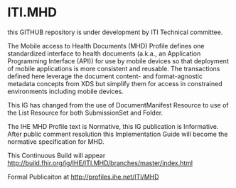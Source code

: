 # ITI.MHD 
this GITHUB repository is under development by ITI Technical committee. 

The Mobile access to Health Documents (MHD) Profile defines one standardized interface to 
health documents (a.k.a., an Application Programming Interface (API)) for use by mobile devices 
so that deployment of mobile applications is more consistent and reusable. 
The transactions defined here leverage the document content- and format-agnostic metadata concepts 
from XDS but simplify them for access in constrained environments including mobile devices. 

This IG has changed from the use of DocumentManifest Resource to use of the List Resource for both SubmissionSet and Folder.
 
The IHE MHD Profile text is Normative, this IG publication is Informative. 
After public comment resolution this Implementation Guide will become the normative specification for MHD.

This Continuous Build will appear http://build.fhir.org/ig/IHE/ITI.MHD/branches/master/index.html

Formal Publicaiton at http://profiles.ihe.net/ITI/MHD
